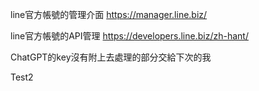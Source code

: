 line官方帳號的管理介面 https://manager.line.biz/


line官方帳號的API管理 https://developers.line.biz/zh-hant/



ChatGPT的key沒有附上去處理的部分交給下次的我

Test2